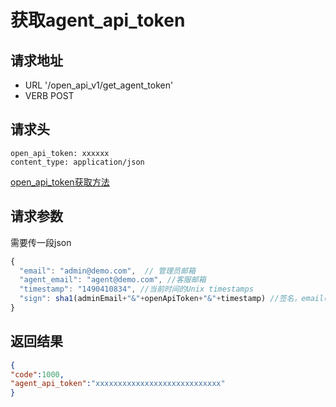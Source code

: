 获取agent_api_token
=======

请求地址
-----------------
+ URL '/open_api_v1/get_agent_token'
+ VERB POST

请求头
---
```
open_api_token: xxxxxx
content_type: application/json
```
[open_api_token获取方法](http://www.udesk.cn/website/doc/api/%E7%99%BB%E5%BD%95%E6%8E%A5%E5%8F%A3/)


请求参数
----
需要传一段json
```javascript
{
  "email": "admin@demo.com",  // 管理员邮箱
  "agent_email": "agent@demo.com", //客服邮箱
  "timestamp": "1490410834", //当前时间的Unix timestamps
  "sign": sha1(adminEmail+"&"+openApiToken+"&"+timestamp) //签名，email(管理员邮箱),agent_email(客服邮箱),openApiToken的值用&拼接，然后用sha1加密后的结果
}
```

返回结果
-----------------

```json
{
"code":1000,
"agent_api_token":"xxxxxxxxxxxxxxxxxxxxxxxxxxxx"
}
```












